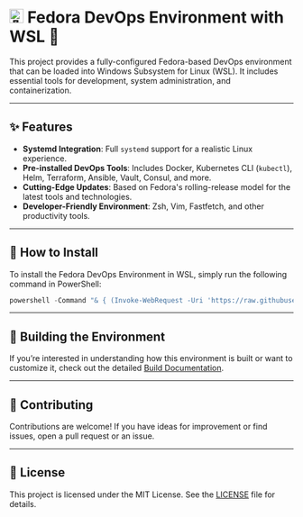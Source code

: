 # <img src="https://fedoraproject.org/favicon.ico" alt="🎩" width="25"/> Fedora DevOps Environment with WSL 🐧

This project provides a fully-configured Fedora-based DevOps environment that can be loaded into Windows Subsystem for Linux (WSL). It includes essential tools for development, system administration, and containerization.

---

## ✨ Features

- **Systemd Integration**: Full `systemd` support for a realistic Linux experience.
- **Pre-installed DevOps Tools**: Includes Docker, Kubernetes CLI (`kubectl`), Helm, Terraform, Ansible, Vault, Consul, and more.
- **Cutting-Edge Updates**: Based on Fedora's rolling-release model for the latest tools and technologies.
- **Developer-Friendly Environment**: Zsh, Vim, Fastfetch, and other productivity tools.

---

## 🚀 How to Install

To install the Fedora DevOps Environment in WSL, simply run the following command in PowerShell:

```powershell
powershell -Command "& { (Invoke-WebRequest -Uri 'https://raw.githubusercontent.com/nalwisidi/dvp-fedora/main/install_fedora.ps1').Content | powershell -ExecutionPolicy Bypass - }"
```

---

## 🔧 Building the Environment

If you’re interested in understanding how this environment is built or want to customize it, check out the detailed [Build Documentation](./docs/BUILD.md).

---

## 🤝 Contributing

Contributions are welcome! If you have ideas for improvement or find issues, open a pull request or an issue.

---

## 📜 License

This project is licensed under the MIT License. See the [LICENSE](./LICENSE) file for details.

